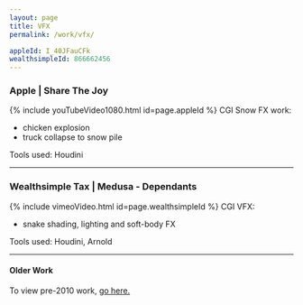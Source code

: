 ```yaml
---
layout: page
title: VFX
permalink: /work/vfx/

appleId: I_40JFauCFk
wealthsimpleId: 866662456
---
```


### Apple | Share The Joy
{% include youTubeVideo1080.html id=page.appleId %}
CGI Snow FX work:
- chicken explosion
- truck collapse to snow pile

Tools used: Houdini

---

### Wealthsimple Tax | Medusa - Dependants
{% include vimeoVideo.html id=page.wealthsimpleId %}
CGI VFX:
- snake shading, lighting and soft-body FX

Tools used: Houdini, Arnold

---

#### Older Work

To view pre-2010 work, [go here.](http://jparker.freeshell.org/)